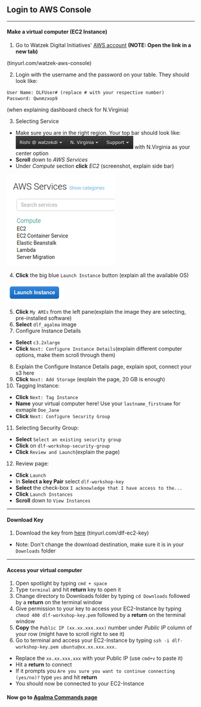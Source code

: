 ## Login to AWS Console

---

#### Make a virtual computer (EC2 Instance)

1. Go to Watzek Digital Initiatives' <a href="https://watzekdi.signin.aws.amazon.com/console" target="\_blank">AWS account</a> **(NOTE: Open the link in a new tab)**

(tinyurl.com/watzek-aws-console)

2. Login with the username and the password on your table. They should look like:
```
User Name: DLFUser# (replace # with your respective number)
Password: Qwnmzxop9
```
(when explaining dashboard check for N.Virginia)

3. Selecting Service
  - Make sure you are in the right region. Your top bar should look like:
  ![navbar](https://github.com/WatzekDigitalInitiatives/DLF-Workshop/blob/master/images/navbar.png)
  with N.Virginia as your center option
  - **Scroll** down to *AWS Services*
  - Under *Compute* section **click** *EC2* (screenshot, explain side bar)

  ![EC2](https://github.com/WatzekDigitalInitiatives/DLF-Workshop/blob/master/images/select-ec2.png)

4. **Click** the big blue `Launch Instance` button (explain all the available OS)

![Launch](https://github.com/WatzekDigitalInitiatives/DLF-Workshop/blob/master/images/launch_instance.png)

5. **Click** `My AMIs` from the left pane(explain the image they are selecting, pre-installed software)
6. **Select** `dlf_agalma` image
7. Configure Instance Details
  - **Select** `c3.2xlarge`
  - **Click** `Next: Configure Instance Details`(explain different computer options, make them scroll through them)
8. Explain the Configure Instance Details page, explain spot, connect your s3 here
9. **Click** `Next: Add Storage` (explain the page, 20 GB is enough)
10. Tagging Instance:
  - **Click** `Next: Tag Instance`
  - **Name** your virtual computer here! Use your `lastname_firstname` for exmaple `Doe_Jane`
  - **Click** `Next: Configure Security Group`
11. Selecting Security Group:
  - **Select** `Select an existing security group`
  - **Click** on `dlf-workshop-security-group`
  - **Click** `Review and Launch`(explain the page)
12. Review page:
  - **Click** `Launch`
  - In **Select a key Pair** select `dlf-workshop-key`
  - **Select** the check-box `I acknowledge that I have access to the...`
  - **Click** `Launch Instances`
  - **Scroll** down to `View Instances`

---

#### Download Key

1. Download the key from <a href="http://tinyurl.com/dlf-ec2-key" target="_blank">here</a> (tinyurl.com/dlf-ec2-key)
  - Note: Don't change the download destination, make sure it is in your `Downloads` folder

---

#### Access your virtual computer

1. Open spotlight by typing `cmd + space`
2. Type `terminal` and hit **return** key to open it
3. Change directory to Downloads folder by typing `cd Downloads` followed by a **return** on the terminal window
4. Give permission to your key to access your EC2-Instance by typing `chmod 400 dlf-workshop-key.pem` followed by a **return** on the terminal window
4. **Copy** the `Public IP (xx.xx.xxx.xxx)` number under *Public IP* column of your row (might have to scroll right to see it)
5. Go to terminal and access your EC2-Instance by typing `ssh -i dlf-workshop-key.pem ubuntu@xx.xx.xxx.xxx.`
  - Replace the `xx.xx.xxx.xxx` with your Public IP (use `cmd+v` to paste it)
  - Hit a **return** to connect
  - If it prompts you `Are you sure you want to continue connecting (yes/no)?` type `yes` and hit **return**
  - You should now be connected to your EC2-Instance

#### Now go to [Agalma Commands page](https://github.com/WatzekDigitalInitiatives/DLF-Workshop/blob/master/Aglama-commands.md)
